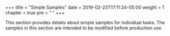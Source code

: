+++
title = "Simple Samples"
date = 2019-02-23T17:11:34-05:00
weight = 1
chapter = true
pre = "<b> </b>"
+++



This section provides details about simple samples for individual tasks.  The samples in this section are intended to be modified before production use.
